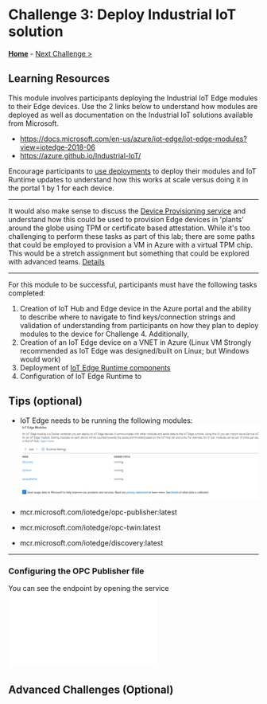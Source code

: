 # Challenge 3: Deploy Industrial IoT solution

**[Home](../README.md)** - [Next Challenge >](./Challenge-04.md)


## Learning Resources
This module involves participants deploying the Industrial IoT Edge modules to their Edge devices.  Use the 2 links below to understand how modules are deployed as well as documentation on the Industrial IoT solutions available from Microsoft.  
* https://docs.microsoft.com/en-us/azure/iot-edge/iot-edge-modules?view=iotedge-2018-06
* https://azure.github.io/Industrial-IoT/


Encourage participants to [use deployments](https://docs.microsoft.com/en-us/azure/iot-edge/how-to-deploy-at-scale?view=iotedge-2018-06) to deploy their modules and IoT Runtime updates to understand how this works at scale versus doing it in the portal 1 by 1 for each device.
* * * 
It would also make sense to discuss the [Device Provisioning service](https://docs.microsoft.com/en-us/azure/iot-dps) and understand how this could be used to provision Edge devices in 'plants' around the globe using TPM or certificate based attestation.  While it's too challenging to perform these tasks as part of this lab; there are some paths that could be employed to provision a VM in Azure with a virtual TPM chip.  This would be a stretch assignment but something that could be explored with advanced teams.  [Details](https://docs.microsoft.com/en-us/azure/iot-dps/concepts-tpm-attestation)
* * *

For this module to be successful, participants must have the following tasks completed:
1. Creation of IoT Hub and Edge device in the Azure portal and the ability to describe where to navigate to find keys/connection strings and validation of understanding from participants on how they plan to deploy modules to the device for Challenge 4.  Additionally, 
1. Creation of an IoT Edge device on a VNET in Azure (Linux VM Strongly recommended as IoT Edge was designed/built on Linux; but Windows would work)
1. Deployment of [IoT Edge Runtime components ](https://docs.microsoft.com/en-us/azure/iot-edge/how-to-install-iot-edge?view=iotedge-2018-06&tabs=windows)
1. Configuration of IoT Edge Runtime to 


## Tips (optional)
+ IoT Edge needs to be running the following modules:
![image info](../assets/iothub_modules.png)

+ mcr.microsoft.com/iotedge/opc-publisher:latest
+ mcr.microsoft.com/iotedge/opc-twin:latest
+ mcr.microsoft.com/iotedge/discovery:latest  

* * *  
### Configuring the OPC Publisher file
You can see the endpoint by opening the service
![image info](../assets/pn.json)




## Advanced Challenges (Optional)